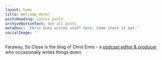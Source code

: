 ```yaml
---
layout: home
title: Welcome Here!
postsHeading: Latest posts
archiveButtonText: See all posts
metaDesc: 'Chris Enns writes stuff here. Come check it out.'
socialImage: ''
---
```

Faraway, So Close is the blog of Chris Enns - a [podcast editor & producer](https://www.lemonproductions.ca/) who occasionally writes things down.
